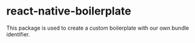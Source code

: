 # react-native-boilerplate

This package is used to create a custom boilerplate with our own bundle identifier.
